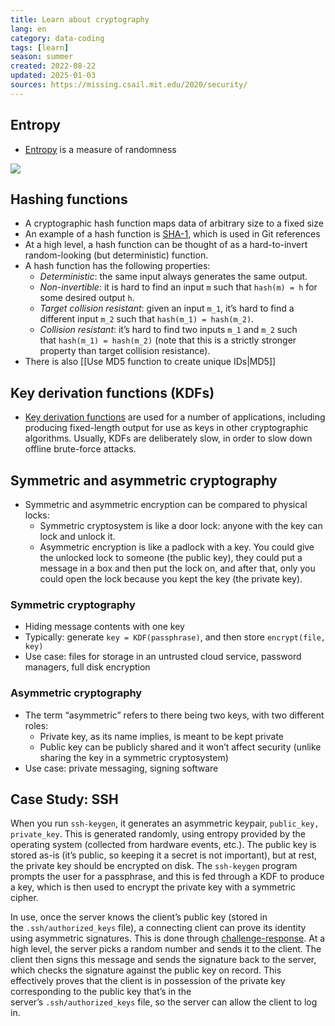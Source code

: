 ```yaml
---
title: Learn about cryptography
lang: en
category: data-coding
tags: [learn]
season: summer
created: 2022-08-22
updated: 2025-01-03
sources: https://missing.csail.mit.edu/2020/security/
---
```


## Entropy
- [Entropy](https://en.wikipedia.org/wiki/Entropy_(information_theory)) is a measure of randomness

![](https://imgs.xkcd.com/comics/password_strength.png)

## Hashing functions
- A cryptographic hash function maps data of arbitrary size to a fixed size
- An example of a hash function is [SHA-1](https://en.wikipedia.org/wiki/SHA-1), which is used in Git references
- At a high level, a hash function can be thought of as a hard-to-invert random-looking (but deterministic) function.
- A hash function has the following properties:
	- *Deterministic*: the same input always generates the same output.
	- *Non-invertible*: it is hard to find an input `m` such that `hash(m) = h` for some desired output `h`.
	- *Target collision resistant*: given an input `m_1`, it’s hard to find a different input `m_2` such that `hash(m_1) = hash(m_2)`.
	- *Collision resistant*: it’s hard to find two inputs `m_1` and `m_2` such that `hash(m_1) = hash(m_2)` (note that this is a strictly stronger property than target collision resistance).
- There is also [[Use MD5 function to create unique IDs|MD5]]

## Key derivation functions (KDFs)
- [Key derivation functions](https://en.wikipedia.org/wiki/Key_derivation_function) are used for a number of applications, including producing fixed-length output for use as keys in other cryptographic algorithms. Usually, KDFs are deliberately slow, in order to slow down offline brute-force attacks.

## Symmetric and asymmetric cryptography
- Symmetric and asymmetric encryption can be compared to physical locks:
	- Symmetric cryptosystem is like a door lock: anyone with the key can lock and unlock it.
	- Asymmetric encryption is like a padlock with a key. You could give the unlocked lock to someone (the public key), they could put a message in a box and then put the lock on, and after that, only you could open the lock because you kept the key (the private key).

### Symmetric cryptography
- Hiding message contents with one key
- Typically: generate `key = KDF(passphrase)`, and then store `encrypt(file, key)`
- Use case: files for storage in an untrusted cloud service, password managers, full disk encryption

### Asymmetric cryptography
- The term “asymmetric” refers to there being two keys, with two different roles:
	- Private key, as its name implies, is meant to be kept private
	- Public key can be publicly shared and it won’t affect security (unlike sharing the key in a symmetric cryptosystem)
- Use case: private messaging, signing software

## Case Study: SSH
When you run `ssh-keygen`, it generates an asymmetric keypair, `public_key, private_key`. This is generated randomly, using entropy provided by the operating system (collected from hardware events, etc.). The public key is stored as-is (it’s public, so keeping it a secret is not important), but at rest, the private key should be encrypted on disk. The `ssh-keygen` program prompts the user for a passphrase, and this is fed through a KDF to produce a key, which is then used to encrypt the private key with a symmetric cipher.

In use, once the server knows the client’s public key (stored in the `.ssh/authorized_keys` file), a connecting client can prove its identity using asymmetric signatures. This is done through [challenge-response](https://en.wikipedia.org/wiki/Challenge%E2%80%93response_authentication). At a high level, the server picks a random number and sends it to the client. The client then signs this message and sends the signature back to the server, which checks the signature against the public key on record. This effectively proves that the client is in possession of the private key corresponding to the public key that’s in the server’s `.ssh/authorized_keys` file, so the server can allow the client to log in.
